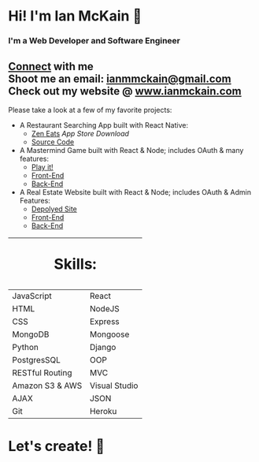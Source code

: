 # Hi! I'm Ian McKain 👋
### I'm a Web Developer and Software Engineer

[Connect](https://www.linkedin.com/in/ianmckain) with me </br>
Shoot me an email: ianmmckain@gmail.com </br>
Check out my website @ www.ianmckain.com
---

Please take a look at a few of my favorite projects:
  * A Restaurant Searching App built with React Native:
    * [Zen Eats](https://apps.apple.com/us/app/zen-eats/id1587540510) *App Store Download*
    * [Source Code](https://github.com/imckain/zen-eats)
  * A Mastermind Game built with React & Node; includes OAuth & many features: 
    * [Play it!](https://react-app-mastermind.netlify.app/)
    * [Front-End](https://github.com/imckain/react-mastermind-frontend)
    * [Back-End](https://github.com/imckain/react-mastermind-backend)
  * A Real Estate Website built with React & Node; includes OAuth & Admin Features: 
    * [Depolyed Site](https://free-real-estate.netlify.app/)
    * [Front-End](https://github.com/imckain/react-real-estate-app-client)
    * [Back-End](https://github.com/imckain/react-real-estate-app-backend)
<table border="0">
 <thead>
   <tr>
    <th colspan="2"><p style="font-size:30px">Skills:</p></th>
   </tr>
 </thead>
 <tbody>
   <tr>
      <td>JavaScript</td>
      <td>React</td>
   </tr>
   <tr>
      <td>HTML</td>
      <td>NodeJS</td>
   </tr>
   <tr>
      <td>CSS</td>
      <td>Express</td>
   </tr>
   <tr>
      <td>MongoDB</td>
      <td>Mongoose</td>
   </tr>
   <tr>
      <td>Python</td>
      <td>Django</td>
   </tr>
   <tr>
      <td>PostgresSQL</td>
      <td>OOP</td>
   </tr>
   <tr>
      <td>RESTful Routing</td>
      <td>MVC</td>
   </tr>
   <tr>
      <td>Amazon S3 & AWS</td>
      <td>Visual Studio</td>
   </tr>
   <tr>
      <td>AJAX</td>
      <td>JSON</td>
   </tr>
   <tr>
      <td>Git</td>
      <td>Heroku</td>
   </tr>
 </tbody>
</table>

# Let's create! 🙌

